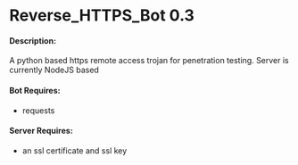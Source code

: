 # Reverse_HTTPS_Bot 0.3

#### Description:
  A python based https remote access trojan for penetration testing.
  Server is currently NodeJS based

#### Bot Requires:
  - requests

#### Server Requires:
  - an ssl certificate and ssl key
